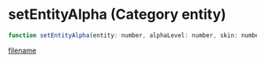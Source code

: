 # setEntityAlpha (Category entity)

```js
function setEntityAlpha(entity: number, alphaLevel: number, skin: number): void
```

[filename](setEntityAlpha_m.md ':include')